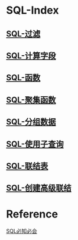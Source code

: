 # SQL-Index
 
## [SQL-过滤](./SQL-过滤.md)
## [SQL-计算字段](./SQL-计算字段.md)
## [SQL-函数](./SQL-函数.md)
## [SQL-聚集函数](./SQL-聚集函数.md)
## [SQL-分组数据](./SQL-分组数据.md)
## [SQL-使用子查询](./SQL-使用子查询.md)
## [SQL-联结表](./SQL-联结表.md)
## [SQL-创建高级联结](./SQL-创建高级联结.md)

# Reference

[SQL必知必会](https://www.amazon.cn/图书/dp/B00COG3W58/ref=sr_1_1?ie=UTF8&qid=1493915023&sr=8-1&keywords=sql必知必会)

